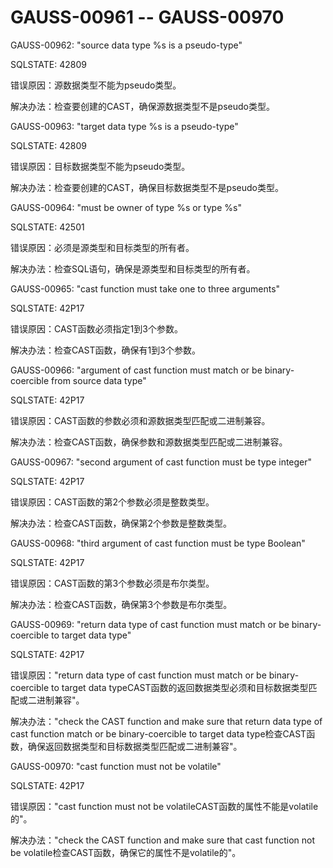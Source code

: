 # GAUSS-00961 -- GAUSS-00970<a name="ZH-CN_TOPIC_0302073096"></a>

GAUSS-00962: "source data type %s is a pseudo-type"

SQLSTATE: 42809

错误原因：源数据类型不能为pseudo类型。

解决办法：检查要创建的CAST，确保源数据类型不是pseudo类型。

GAUSS-00963: "target data type %s is a pseudo-type"

SQLSTATE: 42809

错误原因：目标数据类型不能为pseudo类型。

解决办法：检查要创建的CAST，确保目标数据类型不是pseudo类型。

GAUSS-00964: "must be owner of type %s or type %s"

SQLSTATE: 42501

错误原因：必须是源类型和目标类型的所有者。

解决办法：检查SQL语句，确保是源类型和目标类型的所有者。

GAUSS-00965: "cast function must take one to three arguments"

SQLSTATE: 42P17

错误原因：CAST函数必须指定1到3个参数。

解决办法：检查CAST函数，确保有1到3个参数。

GAUSS-00966: "argument of cast function must match or be binary-coercible from source data type"

SQLSTATE: 42P17

错误原因：CAST函数的参数必须和源数据类型匹配或二进制兼容。

解决办法：检查CAST函数，确保参数和源数据类型匹配或二进制兼容。

GAUSS-00967: "second argument of cast function must be type integer"

SQLSTATE: 42P17

错误原因：CAST函数的第2个参数必须是整数类型。

解决办法：检查CAST函数，确保第2个参数是整数类型。

GAUSS-00968: "third argument of cast function must be type Boolean"

SQLSTATE: 42P17

错误原因：CAST函数的第3个参数必须是布尔类型。

解决办法：检查CAST函数，确保第3个参数是布尔类型。

GAUSS-00969: "return data type of cast function must match or be binary-coercible to target data type"

SQLSTATE: 42P17

错误原因："return data type of cast function must match or be binary-coercible to target data typeCAST函数的返回数据类型必须和目标数据类型匹配或二进制兼容"。

解决办法："check the CAST function and make sure that return data type of cast function  match or be binary-coercible to target data type检查CAST函数，确保返回数据类型和目标数据类型匹配或二进制兼容"。

GAUSS-00970: "cast function must not be volatile"

SQLSTATE: 42P17

错误原因："cast function must not be volatileCAST函数的属性不能是volatile的"。

解决办法："check the CAST function and make sure that cast function not be volatile检查CAST函数，确保它的属性不是volatile的"。

